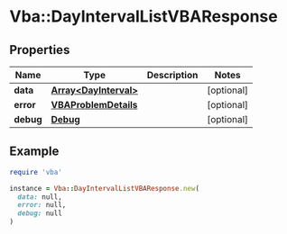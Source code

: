 # Vba::DayIntervalListVBAResponse

## Properties

| Name | Type | Description | Notes |
| ---- | ---- | ----------- | ----- |
| **data** | [**Array&lt;DayInterval&gt;**](DayInterval.md) |  | [optional] |
| **error** | [**VBAProblemDetails**](VBAProblemDetails.md) |  | [optional] |
| **debug** | [**Debug**](Debug.md) |  | [optional] |

## Example

```ruby
require 'vba'

instance = Vba::DayIntervalListVBAResponse.new(
  data: null,
  error: null,
  debug: null
)
```

